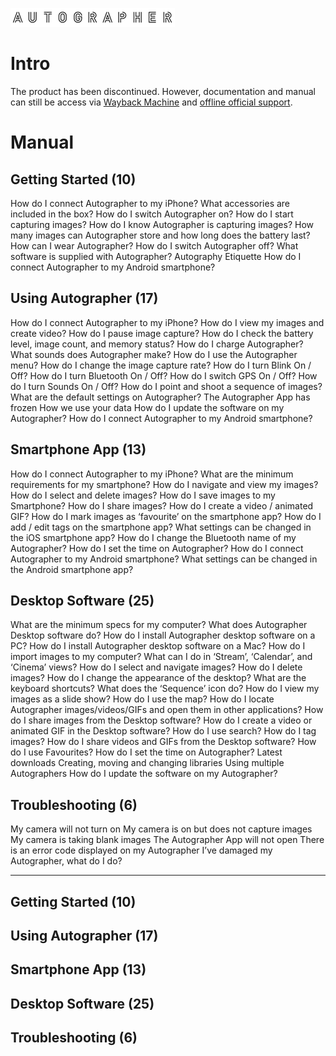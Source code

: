 ![Autographer Logo](images/autographer-logo.png)

# Intro

The product has been discontinued. However, documentation and manual can still be access via [Wayback Machine](http://web.archive.org/web/20160101000000*/http://autographer.com) and [offline official support](http://web.archive.org/web/20160111172326/http://support.autographer.com).

# Manual

## Getting Started (10)

How do I connect Autographer to my iPhone?
What accessories are included in the box?
How do I switch Autographer on?
How do I start capturing images?
How do I know Autographer is capturing images?
How many images can Autographer store and how long does the battery last?
How can I wear Autographer?
How do I switch Autographer off?
What software is supplied with Autographer?
Autography Etiquette
How do I connect Autographer to my Android smartphone?

## Using Autographer (17)

How do I connect Autographer to my iPhone?
How do I view my images and create video?
How do I pause image capture?
How do I check the battery level, image count, and memory status?
How do I charge Autographer?
What sounds does Autographer make?
How do I use the Autographer menu?
How do I change the image capture rate?
How do I turn Blink On / Off?
How do I turn Bluetooth On / Off?
How do I switch GPS On / Off?
How do I turn Sounds On / Off?
How do I point and shoot a sequence of images?
What are the default settings on Autographer?
The Autographer App has frozen
How we use your data
How do I update the software on my Autographer?
How do I connect Autographer to my Android smartphone?

## Smartphone App (13)

How do I connect Autographer to my iPhone?
What are the minimum requirements for my smartphone?
How do I navigate and view my images?
How do I select and delete images?
How do I save images to my Smartphone?
How do I share images?
How do I create a video / animated GIF?
How do I mark images as ‘favourite’ on the smartphone app?
How do I add / edit tags on the smartphone app?
What settings can be changed in the iOS smartphone app?
How do I change the Bluetooth name of my Autographer?
How do I set the time on Autographer?
How do I connect Autographer to my Android smartphone?
What settings can be changed in the Android smartphone app?

## Desktop Software (25)

What are the minimum specs for my computer?
What does Autographer Desktop software do?
How do I install Autographer desktop software on a PC?
How do I install Autographer desktop software on a Mac?
How do I import images to my computer?
What can I do in ‘Stream’, ‘Calendar’, and ‘Cinema’ views?
How do I select and navigate images?
How do I delete images?
How do I change the appearance of the desktop?
What are the keyboard shortcuts?
What does the ‘Sequence’ icon do?
How do I view my images as a slide show?
How do I use the map?
How do I locate Autographer images/videos/GIFs and open them in other applications?
How do I share images from the Desktop software?
How do I create a video or animated GIF in the Desktop software?
How do I use search?
How do I tag images?
How do I share videos and GIFs from the Desktop software?
How do I use Favourites?
How do I set the time on Autographer?
Latest downloads
Creating, moving and changing libraries
Using multiple Autographers
How do I update the software on my Autographer?

## Troubleshooting (6)

My camera will not turn on
My camera is on but does not capture images
My camera is taking blank images
The Autographer App will not open
There is an error code displayed on my Autographer
I’ve damaged my Autographer, what do I do?

---

## Getting Started (10)
## Using Autographer (17)
## Smartphone App (13)
## Desktop Software (25)
## Troubleshooting (6)
